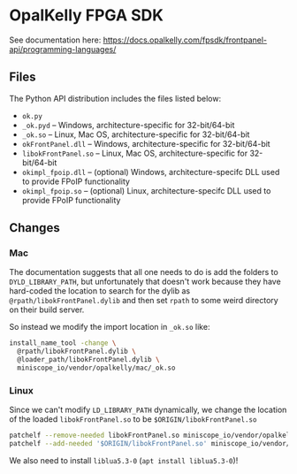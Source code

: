 # OpalKelly FPGA SDK

See documentation here: https://docs.opalkelly.com/fpsdk/frontpanel-api/programming-languages/

## Files

The Python API distribution includes the files listed below:

- `ok.py`
- `_ok.pyd` – Windows, architecture-specific for 32-bit/64-bit
- `_ok.so` – Linux, Mac OS, architecture-specific for 32-bit/64-bit
- `okFrontPanel.dll` – Windows, architecture-specific for 32-bit/64-bit
- `libokFrontPanel.so` – Linux, Mac OS, architecture-specific for 32-bit/64-bit
- `okimpl_fpoip.dll` – (optional) Windows, architecture-specifc DLL used to provide FPoIP functionality
- `okimpl_fpoip.so` – (optional) Linux, architecture-specifc DLL used to provide FPoIP functionality

## Changes

### Mac

The documentation suggests that all one needs to do is add the folders to
`DYLD_LIBRARY_PATH`, but unfortunately that doesn't work because they have hard-coded
the location to search for the dylib as `@rpath/libokFrontPanel.dylib` and 
then set `rpath` to some weird directory on their build server.

So instead we modify the import location in `_ok.so` like:

```bash
install_name_tool -change \
  @rpath/libokFrontPanel.dylib \
  @loader_path/libokFrontPanel.dylib \
  miniscope_io/vendor/opalkelly/mac/_ok.so
```

### Linux

Since we can't modify `LD_LIBRARY_PATH` dynamically, we change the location
of the loaded `libokFrontPanel.so` to be `$ORIGIN/libokFrontPanel.so`

```bash
patchelf --remove-needed libokFrontPanel.so miniscope_io/vendor/opalkelly/linux/_ok.so
patchelf --add-needed '$ORIGIN/libokFrontPanel.so' miniscope_io/vendor/opalkelly/linux/_ok.so
```

We also need to install `liblua5.3-0` (`apt install liblua5.3-0`)!